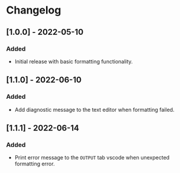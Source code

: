 # Changelog

## [1.0.0] - 2022-05-10
### Added
 - Initial release with basic formatting functionality.

## [1.1.0] - 2022-06-10
### Added
 - Add diagnostic message to the text editor when formatting failed.

## [1.1.1] - 2022-06-14
### Added
 - Print error message to the `OUTPUT` tab vscode when unexpected formatting error.
